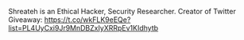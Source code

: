 Shreateh is an Ethical Hacker, Security Researcher.
Creator of Twitter Giveaway: https://t.co/wkFLK9eEQe?list=PL4UyCxi9Jr9MnDBZxIyXRRpEv1KIdhytb